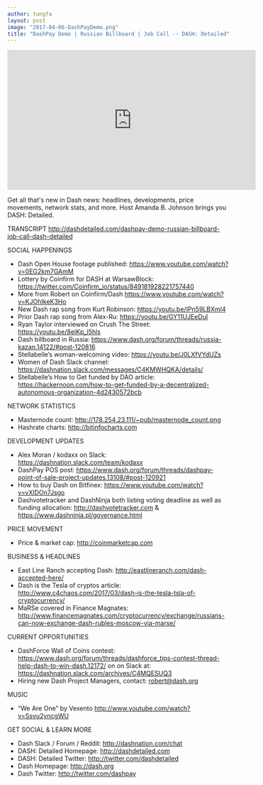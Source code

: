 ```yaml
---
author: tungfa
layout: post
image: "2017-04-06-DashPayDemo.png"
title: "DashPay Demo | Russian Billboard | Job Call -- DASH: Detailed"
---
```

<iframe width="560" height="315" src="https://www.youtube.com/embed/Z03lcaJItoI" frameborder="0" allowfullscreen></iframe>

Get all that's new in Dash news: headlines, developments, price movements, network stats, and more. Host Amanda B. Johnson brings you DASH: Detailed.

TRANSCRIPT
<http://dashdetailed.com/dashpay-demo-russian-billboard-job-call-dash-detailed>

SOCIAL HAPPENINGS
- Dash Open House footage published: <https://www.youtube.com/watch?v=0EG2km7GAmM>
- Lottery by Coinfirm for DASH at WarsawBlock: <https://twitter.com/Coinfirm_io/status/849181928221757440>
- More from Robert on Coinfirm/Dash <https://www.youtube.com/watch?v=KJOhIkeK3Ho>
- New Dash rap song from Kurt Robinson: <https://youtu.be/IPn59LBXml4> 
- Prior Dash rap song from Alex-Ru: <https://youtu.be/GY11UJEeDuI>
- Ryan Taylor interviewed on Crush The Street: <https://youtu.be/8eiKp_l5hls> 
- Dash billboard in Russia: <https://www.dash.org/forum/threads/russia-kazan.14122/#post-120816>
- Stellabelle’s woman-welcoming video: <https://youtu.be/J0LXfVYdUZs>
- Women of Dash Slack channel: <https://dashnation.slack.com/messages/C4KMWHQKA/details/>
- Stellabelle’s How to Get funded by DAO article: <https://hackernoon.com/how-to-get-funded-by-a-decentralized-autonomous-organization-4d2430572bcb>

NETWORK STATISTICS
- Masternode count: <http://178.254.23.111/~pub/masternode_count.png>
- Hashrate charts: <http://bitinfocharts.com>

DEVELOPMENT UPDATES
- Alex Moran / kodaxx on Slack: <https://dashnation.slack.com/team/kodaxx>
- DashPay POS post: <https://www.dash.org/forum/threads/dashpay-point-of-sale-project-updates.13108/#post-120921>
- How to buy Dash on Bitfinex: <https://www.youtube.com/watch?v=vXIDOn7Jsgo>
- Dashvotetracker and DashNinja both listing voting deadline as well as funding allocation: <http://dashvotetracker.com> &amp; <https://www.dashninja.pl/governance.html>

PRICE MOVEMENT
- Price & market cap: <http://coinmarketcap.com>

BUSINESS & HEADLINES
- East Line Ranch accepting Dash: <http://eastlineranch.com/dash-accepted-here/>
- Dash is the Tesla of cryptos article: <http://www.c4chaos.com/2017/03/dash-is-the-tesla-tsla-of-cryptocurrency/>
- MaRSe covered in Finance Magnates: <http://www.financemagnates.com/cryptocurrency/exchange/russians-can-now-exchange-dash-rubles-moscow-via-marse/>

CURRENT OPPORTUNITIES
- DashForce Wall of Coins contest: <https://www.dash.org/forum/threads/dashforce_tips-contest-thread-help-dash-to-win-dash.12172/> on on Slack at: <https://dashnation.slack.com/archives/C4MQESUQ3> 
- Hiring new Dash Project Managers, contact: <robert@dash.org>

MUSIC
- “We Are One” by Vexento <http://www.youtube.com/watch?v=Ssvu2yncgWU>

GET SOCIAL & LEARN MORE
- Dash Slack / Forum / Reddit: <http://dashnation.com/chat>
- DASH: Detailed Homepage: <http://dashdetailed.com>
- DASH: Detailed Twitter: <http://twitter.com/dashdetailed>
- Dash Homepage: <http://dash.org>
- Dash Twitter: <http://twitter.com/dashpay>
